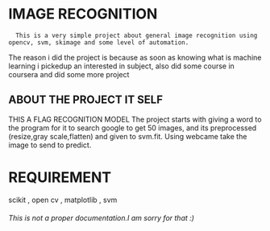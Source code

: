 # IMAGE RECOGNITION

      This is a very simple project about general image recognition using opencv, svm, skimage and some level of automation.
 The reason i did the project is because as soon as knowing what is machine learning i pickedup an interested in subject,
 also did some course in coursera and did some more project

## ABOUT THE PROJECT IT SELF

THIS A FLAG RECOGNITION MODEL
The project starts with giving a word to the program for it to search google to get 50 images,
and its preprocessed (resize,gray scale,flatten) and given to svm.fit.
Using webcame take the image to send to predict.
# REQUIREMENT 

scikit
, open cv
, matplotlib
, svm

###### This is not a proper documentation.I am sorry for that :)
